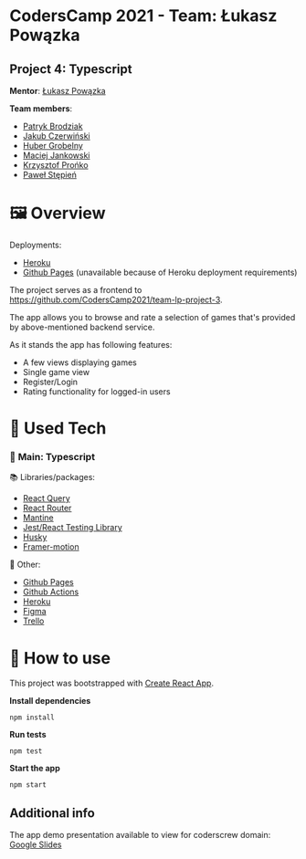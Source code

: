 # CodersCamp 2021 - Team: Łukasz Powązka

## Project 4: Typescript

**Mentor**: [Łukasz Powązka](https://github.com/lukiq)

**Team members**:

- [Patryk Brodziak](https://github.com/patrykbrodziak1)
- [Jakub Czerwiński](https://github.com/kubaczerwinski77)
- [Huber Grobelny](https://github.com/Burbinox)
- [Maciej Jankowski](https://github.com/macjank)
- [Krzysztof Prońko](https://github.com/Ruud1990)
- [Paweł Stępień](https://github.com/pastepi)

# 🖼️ Overview

Deployments:
* [Heroku](https://team-lp-project-4.herokuapp.com/)
* [Github Pages](https://coderscamp2021.github.io/team-lp-project-4/) (unavailable because of Heroku deployment requirements)


The project serves as a frontend to https://github.com/CodersCamp2021/team-lp-project-3.

The app allows you to browse and rate a selection of games that's provided by above-mentioned backend service. 


As it stands the app has following features:
* A few views displaying games
* Single game view
* Register/Login
* Rating functionality for logged-in users

# 🔧 Used Tech

### 🌟 **Main: Typescript**


📚 Libraries/packages:
* [React Query](https://react-query.tanstack.com/)
* [React Router](https://reactrouter.com/)
* [Mantine](https://mantine.dev/)
* [Jest/React Testing Library](https://testing-library.com/)
* [Husky](https://typicode.github.io/husky/#/)
* [Framer-motion](https://www.framer.com/motion/)


🧰 Other:
* [Github Pages](https://pages.github.com/)
* [Github Actions](https://github.com/features/actions)
* [Heroku](https://www.heroku.com/)
* [Figma](https://www.figma.com/)
* [Trello](https://trello.com/)

# 🏃 How to use

This project was bootstrapped with [Create React App](https://github.com/facebook/create-react-app).

**Install dependencies**


```npm install```

**Run tests**


```npm test```

**Start the app**


```npm start```

## Additional info

The app demo presentation available to view for coderscrew domain: [Google Slides](https://docs.google.com/presentation/d/1BfV6u55Gqg55o8GoOID24H7sg4iNUvdy_Y-2y0_WrZQ)
